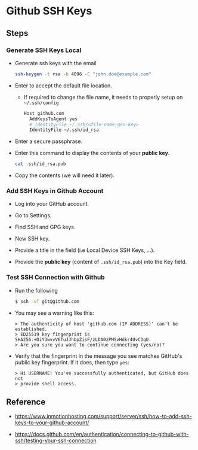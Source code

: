 # Github SSH Keys

## Steps

### Generate SSH Keys Local

- Generate ssh keys with the email

  ```sh
  ssh-keygen -t rsa -b 4096 -C "john.doe@example.com"
  ```

- Enter to accept the default file location.

  - If required to change the file name, it needs to properly setup on `~/.ssh/config`
 
    ```sh
    Host github.com
      AddKeysToAgent yes
      # IdentityFile ~/.ssh/<file-name-gen-key>
      IdentityFile ~/.ssh/id_rsa
    ```

- Enter a secure passphrase.

- Enter this command to display the contents of your **public key**.

  ```sh
  cat .ssh/id_rsa.pub
  ```
- Copy the contents (we will need it later).

### Add SSH Keys in Github Account

- Log into your GitHub account.

- Go to Settings.

- Find SSH and GPG keys.

- New SSH key.

- Provide a title in the field (i.e Local Device SSH Keys, ...).

- Provide the **public key** (content of `.ssh/id_rsa.pub`) into the Key field.

### Test SSH Connection with Github

- Run the following

  ```sh
  $ ssh -vT git@github.com
  ```

- You may see a warning like this:

  ```text
  > The authenticity of host 'github.com (IP ADDRESS)' can't be established.
  > ED25519 key fingerprint is SHA256:+DiY3wvvV6TuJJhbpZisF/zLDA0zPMSvHdkr4UvCOqU.
  > Are you sure you want to continue connecting (yes/no)?
  ```

- Verify that the fingerprint in the message you see matches GitHub's public key fingerprint. If it does, then type `yes`:

  ```text
  > Hi USERNAME! You've successfully authenticated, but GitHub does not
  > provide shell access.
  ```

## Reference

- <https://www.inmotionhosting.com/support/server/ssh/how-to-add-ssh-keys-to-your-github-account/>

- <https://docs.github.com/en/authentication/connecting-to-github-with-ssh/testing-your-ssh-connection>
